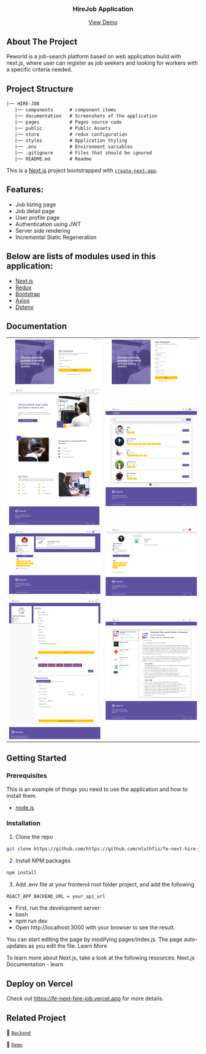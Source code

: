 <br />
<p align="center">

  <h3 align="center">HireJob Application</h3>
  <p align="center">
    <a href="/">View Demo</a>
  </p>
</p>

## About The Project

Peworld is a job-search platform based on web application build with next.js, where user can register as job seekers and looking for workers with a specific criteria needed.

## Project Structure

```
|── HIRE-JOB
   |── components      # component items
   |── documentation   # Screenshots of the application
   |── pages           # Pages source code
   |── public          # Public Assets
   |── store           # redux configuration
   |── styles          # Application Styling
   |── .env            # Environment variables
   |── .gitignore      # Files that should be ignored
   |── README.md       # Readme
```

This is a [Next.js](https://nextjs.org/) project bootstrapped with [`create-next-app`](https://github.com/vercel/next.js/tree/canary/packages/create-next-app).

## Features:

- Job listing page
- Job detail page
- User profile page
- Authentication using JWT
- Server side rendering
- Incremental Static Regeneration

## Below are lists of modules used in this application:

- [Next.js](https://nextjs.org/)
- [Redux](https://redux.js.org/)
- [Bootstrap](https://getbootstrap.com/)
- [Axios](https://axios-http.com/)
- [Dotenv](https://www.npmjs.com/package/dotenv)

## Documentation

<table>
<tr>
<td><img width="350px" src="./documentation/login.jpg" border="0" alt="login" /></td>
    <td> <img width="350px" src="./documentation/register.jpg" border="0"  alt="Register" /></td>
</tr>
<td><img width="350px" src="./documentation/home.jpg" border="0" alt="home" /></td>
    <td> <img width="350px" src="./documentation/candidate.jpg" border="0"  alt="candidate" /></td>
</tr>
<td><img width="350px" src="./documentation/profile.jpg" border="0" alt="profile" /></td>
    <td> <img width="350px" src="./documentation/otheruser.jpg" border="0"  alt="otheruser" /></td>
</tr>
<td><img width="350px" src="./documentation/editProfile.jpg" border="0" alt="editprofile" /></td>
    <td> <img width="350px" src="./documentation/findJob.jpg" border="0"  alt="findjob" /></td>
</tr>
</table>

## Getting Started

### Prerequisites

This is an example of things you need to use the application and how to install them.

- [node.js](https://nodejs.org/en/download/)

### Installation

1. Clone the repo

```sh
git clone https://github.com/https://github.com/nluthfis/fe-next-hire-job
```

2. Install NPM packages

```sh
npm install
```

3. Add .env file at your frontend root folder project, and add the following

```sh
REACT_APP_BACKEND_URL = your_api_url

```

- First, run the development server:
- bash
- npm run dev
- Open http://localhost:3000 with your browser to see the result.

You can start editing the page by modifying pages/index.js. The page auto-updates as you edit the file.
Learn More

To learn more about Next.js, take a look at the following resources:
Next.js Documentation - learn

## Deploy on Vercel

Check out https://fe-next-hire-job.vercel.app for more details.

## Related Project

:rocket: [`Backend`](https://github.com/nluthfis/hire_job_be)

:rocket: [`Demo`](https://fe-next-hire-job.vercel.app/)
